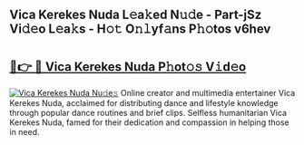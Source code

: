 ## Vica Kerekes Nuda L𝚎a𝚔ed N𝚞𝚍e - Part-jSz Vi𝚍𝚎o L𝚎a𝚔s - H𝚘𝚝 O𝚗𝚕yf𝚊ns P𝚑𝚘tos v6hev

# <h2><a href="http://kf25tqr.oniu.top/?m=Vica+Kerekes+Nuda">🔗👉 🔴 Vica Kerekes Nuda P𝚑ot𝚘𝚜 V𝚒d𝚎o</a></h2>

[![Vica Kerekes Nuda Nu𝚍e𝚜](https://i.imgur.com/0qMVB7G.gif)](http://kf25tqr.oniu.top/?m=Vica+Kerekes+Nuda)
Online creator and multimedia entertainer Vica Kerekes Nuda, acclaimed for distributing dance and lifestyle knowledge through popular dance routines and brief clips. Selfless humanitarian Vica Kerekes Nuda, famed for their dedication and compassion in helping those in need.  
